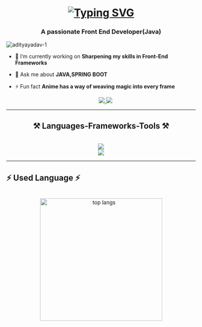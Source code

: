<h1 align="center">
<a href="https://git.io/typing-svg"><img src="https://readme-typing-svg.demolab.com?font=Fira+Code&weight=500&size=22&pause=1000&color=092A75&center=true&vCenter=true&width=435&lines=Hi+There!+%F0%9F%91%8B;I'm+Aditya+Yadav+%F0%9F%91%A8%F0%9F%8F%BC%E2%80%8D%F0%9F%92%BB" alt="Typing SVG" /></a>
</h1>
<h3 align="center">A passionate Front End Developer(Java)</h3>

<p align="left"> <img src="https://komarev.com/ghpvc/?username=adityayadav-1&label=Profile%20views&color=0e75b6&style=flat" alt="adityayadav-1" /> </p>

- 🔭 I’m currently working on **Sharpening my skills in Front-End Frameworks**
- 💬 Ask me about **JAVA,SPRING BOOT**
- ⚡ Fun fact **Anime has a way of weaving magic into every frame**



  <div align="center"> 
  <a href="mailto:adi14yadav@gmail.com">
    <img src="https://img.shields.io/badge/Gmail-333333?style=for-the-badge&logo=gmail&logoColor=red" />
  </a>
  <a href="https://www.linkedin.com/in/yadav--aditya/" target="_blank">
    <img src="https://img.shields.io/badge/LinkedIn-0077B5?style=for-the-badge&logo=linkedin&logoColor=white" target="_blank" />
  </a>
</div>



<hr>
<h2 align="center">⚒️ Languages-Frameworks-Tools ⚒️</h2>
<br/>
<div align="center">
      <img src="https://skillicons.dev/icons?i=java,spring boot, py , cpp, mysql,hibernate"/> <br>
    <img src="https://skillicons.dev/icons?i=html,css,javascript,react,bootstrap,vscode,github,git"/>
   
</div>
<hr>
<h2 align="left">⚡ Used Language ⚡</h2>
<br>
<div align=center>
<img width=325 align="center" src="https://github-readme-stats-salesp07.vercel.app/api/top-langs/?username=AdityaYadav-1&hide=HTML&langs_count=8&layout=compact&theme=react&border_radius=10&size_weight=0.5&count_weight=0.5&exclude_repo=github-readme-stats" alt="top langs" />
</div>
